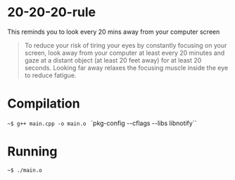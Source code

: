 # 20-20-20-rule

This reminds you to look every 20 mins away from your computer screen

>To reduce your risk of tiring your eyes by constantly focusing on your screen, look away from your computer at least every 20 minutes and gaze at a distant object (at least 20 feet away) for at least 20 seconds.  Looking far away relaxes the focusing muscle inside the eye to reduce fatigue.


# Compilation

 `~$ g++ main.cpp -o main.o ` `pkg-config --cflags --libs libnotify``

# Running 
 ` ~$ ./main.o `
